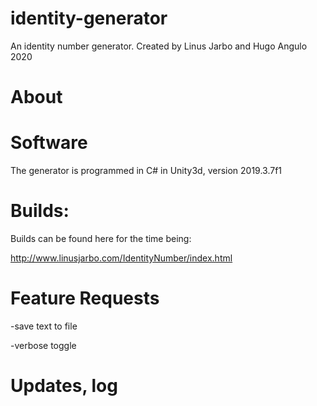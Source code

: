 # identity-generator

An identity number generator. 
Created by Linus Jarbo and Hugo Angulo 2020

# About

# Software
The generator is programmed in C# in Unity3d, version 2019.3.7f1

# Builds:
Builds can be found here for the time being:

http://www.linusjarbo.com/IdentityNumber/index.html

# Feature Requests
-save text to file

-verbose toggle

# Updates, log
